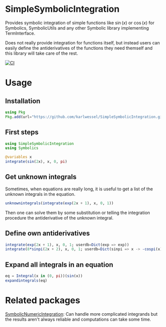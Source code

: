 # SimpleSymbolicIntegration

Provides symbolic integration of simple functions like $\sin(x)$ or $\cos(x)$ for Symbolics, SymbolicUtils and any other Symbolic library implementing TermInterface.

Does not really provide integration for functions itself, but instead users can easily define the antiderivatives of the functions they need themself and this library will take care of the rest.

[![CI](https://github.com/karlwessel/SimpleSymbolicIntegration/actions/workflows/CI.yml/badge.svg)](https://github.com/karlwessel/SimpleSymbolicIntegration/actions/workflows/CI.yml)

# Usage
## Installation
```julia
using Pkg
Pkg.add(url="https://github.com/karlwessel/SimpleSymbolicIntegration.git")
```

## First steps
```julia
using SimpleSymbolicIntegration
using Symbolics

@variables x
integrate(sin(2x), x, 0, pi)
```

## Get unknown integrals
Sometimes, when equations are really long, it is useful to get a list of the unknown
integrals in the equation.
```julia
unknownintegrals(integrate(exp(2x + 1), x, 0, 1))
```

Then one can solve them by some substitution or telling the
integration procedure the antiderivative of the unknown integral.

## Define own antiderivatives
```julia
integrate(exp(2x + 1), x, 0, 1; userdb=Dict(exp => exp))
integrate(8*sinpi(2x + 2), x, 0, 1; userdb=Dict(sinpi => x -> -cospi(x) / pi))
```

## Expand all integrals in an equation
```julia
eq = Integral(x in (0, pi))(sin(x))
expandintegrals(eq)
```

# Related packages
[SymbolicNumericIntegration](https://github.com/SciML/SymbolicNumericIntegration.jl): 
Can handle more complicated integrands but the results aren't always reliable and 
computations can take some time.
